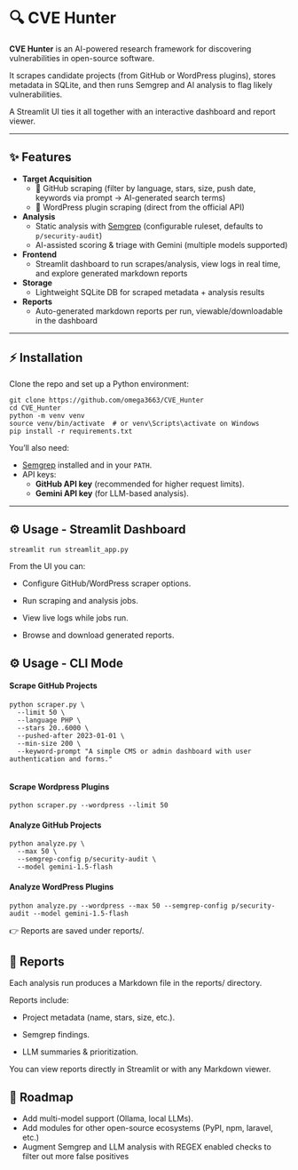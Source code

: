 # 🔍 CVE Hunter

**CVE Hunter** is an AI-powered research framework for discovering vulnerabilities in open-source software.  

It scrapes candidate projects (from GitHub or WordPress plugins), stores metadata in SQLite, and then runs Semgrep and AI analysis to flag likely vulnerabilities.  

A Streamlit UI ties it all together with an interactive dashboard and report viewer.

---

## ✨ Features

- **Target Acquisition**
  - 🔧 GitHub scraping (filter by language, stars, size, push date, keywords via prompt → AI-generated search terms)
  - 🔌 WordPress plugin scraping (direct from the official API)
- **Analysis**
  - Static analysis with [Semgrep](https://semgrep.dev/) (configurable ruleset, defaults to `p/security-audit`)
  - AI-assisted scoring & triage with Gemini (multiple models supported)
- **Frontend**
  - Streamlit dashboard to run scrapes/analysis, view logs in real time, and explore generated markdown reports
- **Storage**
  - Lightweight SQLite DB for scraped metadata + analysis results
- **Reports**
  - Auto-generated markdown reports per run, viewable/downloadable in the dashboard

---

## ⚡ Installation

Clone the repo and set up a Python environment:

```
git clone https://github.com/omega3663/CVE_Hunter
cd CVE_Hunter
python -m venv venv
source venv/bin/activate  # or venv\Scripts\activate on Windows
pip install -r requirements.txt
```

You’ll also need:

- [Semgrep](https://semgrep.dev/) installed and in your `PATH`.
- API keys:
  - **GitHub API key** (recommended for higher request limits).
  - **Gemini API key** (for LLM-based analysis).

---

## ⚙️ Usage - Streamlit Dashboard

```
streamlit run streamlit_app.py
```

From the UI you can:

- Configure GitHub/WordPress scraper options.

- Run scraping and analysis jobs.

- View live logs while jobs run.

- Browse and download generated reports. 


## ⚙️ Usage - CLI Mode

#### Scrape GitHub Projects

```
python scraper.py \
  --limit 50 \
  --language PHP \
  --stars 20..6000 \
  --pushed-after 2023-01-01 \
  --min-size 200 \
  --keyword-prompt "A simple CMS or admin dashboard with user authentication and forms."
  
```
 
#### Scrape Wordpress Plugins
```
python scraper.py --wordpress --limit 50
```

#### Analyze GitHub Projects
```
python analyze.py \
  --max 50 \
  --semgrep-config p/security-audit \
  --model gemini-1.5-flash
```
 
#### Analyze WordPress Plugins
```
python analyze.py --wordpress --max 50 --semgrep-config p/security-audit --model gemini-1.5-flash
```

👉 Reports are saved under reports/.


## 📜 Reports

Each analysis run produces a Markdown file in the reports/ directory.

Reports include:

- Project metadata (name, stars, size, etc.).

- Semgrep findings.

- LLM summaries & prioritization.

You can view reports directly in Streamlit or with any Markdown viewer.


## 🧭 Roadmap

- Add multi-model support (Ollama, local LLMs).
- Add modules for other open-source ecosystems (PyPI, npm, laravel, etc.)
- Augment Semgrep and LLM analysis with REGEX enabled checks to filter out more false positives

